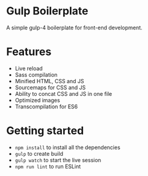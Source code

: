 # Gulp Boilerplate
A simple gulp-4 boilerplate for front-end development.

# Features
* Live reload
* Sass compilation
* Minified HTML, CSS and JS
* Sourcemaps for CSS and JS
* Ability to concat CSS and JS in one file
* Optimized images
* Transcompilation for ES6

# Getting started
* `npm install` to install all the dependencies
* `gulp` to create build
* `gulp watch` to start the live session
* `npm run lint` to run ESLint